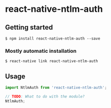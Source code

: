 # react-native-ntlm-auth

## Getting started

`$ npm install react-native-ntlm-auth --save`

### Mostly automatic installation

`$ react-native link react-native-ntlm-auth`

## Usage
```javascript
import NtlmAuth from 'react-native-ntlm-auth';

// TODO: What to do with the module?
NtlmAuth;
```
